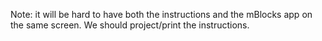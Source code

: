 
Note: it will be hard to have both the instructions and the mBlocks app on the same screen.
We should project/print the instructions.